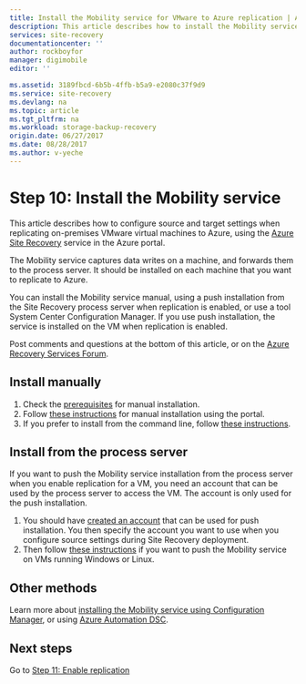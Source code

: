```yaml
---
title: Install the Mobility service for VMware to Azure replication | Azure
description: This article describes how to install the Mobility service agent for VMware to Azure replication with the Azure Site Recovery service.
services: site-recovery
documentationcenter: ''
author: rockboyfor
manager: digimobile
editor: ''

ms.assetid: 3189fbcd-6b5b-4ffb-b5a9-e2080c37f9d9
ms.service: site-recovery
ms.devlang: na
ms.topic: article
ms.tgt_pltfrm: na
ms.workload: storage-backup-recovery
origin.date: 06/27/2017
ms.date: 08/28/2017
ms.author: v-yeche
---
```


# Step 10: Install the Mobility service

This article describes how to configure source and target settings when replicating on-premises VMware virtual machines to Azure, using the [Azure Site Recovery](site-recovery-overview.md) service in the Azure portal.

The Mobility service captures data writes on a machine, and forwards them to the process server. It should be installed on each machine that you want to replicate to Azure.

You can install the Mobility service manual, using a push installation from the Site Recovery process server when replication is enabled, or use a tool System Center Configuration Manager. If you use push installation, the service is installed on the VM when replication is enabled.

Post comments and questions at the bottom of this article, or on the [Azure Recovery Services Forum](https://social.msdn.microsoft.com/Forums/en-US/home?forum=hypervrecovmgr).

## Install manually

1. Check the [prerequisites](site-recovery-vmware-to-azure-install-mob-svc.md#prerequisites) for manual installation.
2. Follow [these instructions](site-recovery-vmware-to-azure-install-mob-svc.md#install-mobility-service-manually-by-using-the-gui) for manual installation using the portal.
3. If you prefer to install from the command line, follow [these instructions](site-recovery-vmware-to-azure-install-mob-svc.md#install-mobility-service-manually-at-a-command-prompt).

## Install from the process server

If you want to push the Mobility service installation from the process server when you enable replication for a VM, you need an account that can be used by the process server to access the VM. The account is only used for the push installation.

1. You should have [created an account](vmware-walkthrough-prepare-vmware.md) that can be used for push installation. You then specify the account you want to use when you configure source settings during Site Recovery deployment.
2. Then follow [these instructions](site-recovery-vmware-to-azure-install-mob-svc.md#install-mobility-service-by-push-installation-from-azure-site-recovery) if you want to push the Mobility service on VMs running Windows or Linux.

## Other methods

Learn more about [installing the Mobility service using Configuration Manager](site-recovery-install-mobility-service-using-sccm.md), or using [Azure Automation DSC](site-recovery-automate-mobility-service-install.md).

## Next steps

Go to [Step 11: Enable replication](vmware-walkthrough-enable-replication.md)

<!--Update_Description: new articles on site recovery mobility from vmware to azure-->